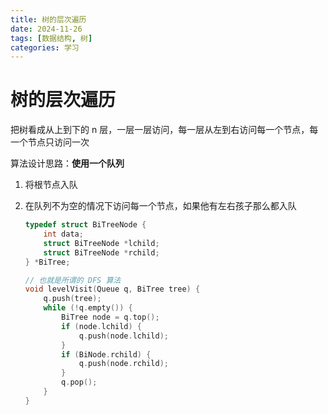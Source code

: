 ```yaml
---
title: 树的层次遍历
date: 2024-11-26
tags: [数据结构, 树]
categories: 学习
---
```

# 树的层次遍历

把树看成从上到下的 n 层，一层一层访问，每一层从左到右访问每一个节点，每一个节点只访问一次

算法设计思路：**使用一个队列**

1. 将根节点入队
2. 在队列不为空的情况下访问每一个节点，如果他有左右孩子那么都入队

    ```c
    typedef struct BiTreeNode {
        int data;
        struct BiTreeNode *lchild;
        struct BiTreeNode *rchild;
    } *BiTree;

    // 也就是所谓的 DFS 算法
    void levelVisit(Queue q, BiTree tree) {
        q.push(tree);
        while (!q.empty()) {
            BiTree node = q.top();
            if (node.lchild) {
                q.push(node.lchild);
            }
            if (BiNode.rchild) {
                q.push(node.rchild);
            }
            q.pop();
        }
    }
    ```

